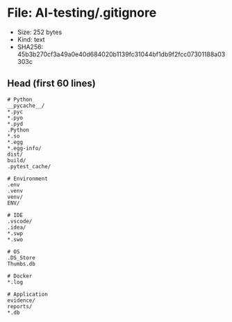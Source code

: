 # File: AI-testing/.gitignore

- Size: 252 bytes
- Kind: text
- SHA256: 45b3b270cf3a49a0e40d684020b1139fc31044bf1db9f2fcc07301188a03303c

## Head (first 60 lines)

```
# Python
__pycache__/
*.pyc
*.pyo
*.pyd
.Python
*.so
*.egg
*.egg-info/
dist/
build/
.pytest_cache/

# Environment
.env
.venv
venv/
ENV/

# IDE
.vscode/
.idea/
*.swp
*.swo

# OS
.DS_Store
Thumbs.db

# Docker
*.log

# Application
evidence/
reports/
*.db
```

